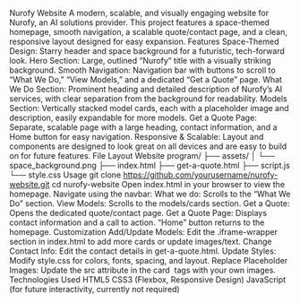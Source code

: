 Nurofy Website
A modern, scalable, and visually engaging website for Nurofy, an AI solutions provider. This project features a space-themed homepage, smooth navigation, a scalable quote/contact page, and a clean, responsive layout designed for easy expansion.
Features
Space-Themed Design:
Starry header and space background for a futuristic, tech-forward look.
Hero Section:
Large, outlined “Nurofy” title with a visually striking background.
Smooth Navigation:
Navigation bar with buttons to scroll to “What We Do,” “View Models,” and a dedicated “Get a Quote” page.
What We Do Section:
Prominent heading and detailed description of Nurofy’s AI services, with clear separation from the background for readability.
Models Section:
Vertically stacked model cards, each with a placeholder image and description, easily expandable for more models.
Get a Quote Page:
Separate, scalable page with a large heading, contact information, and a Home button for easy navigation.
Responsive & Scalable:
Layout and components are designed to look great on all devices and are easy to build on for future features.
File Layout
Website program/
├── assets/
│   └── space_background.png
├── index.html
├── get-a-quote.html
├── script.js
└── style.css
Usage
   git clone https://github.com/yourusername/nurofy-website.git
   cd nurofy-website
Open index.html in your browser to view the homepage.
Navigate using the navbar:
What we do: Scrolls to the “What We Do” section.
View Models: Scrolls to the models/cards section.
Get a Quote: Opens the dedicated quote/contact page.
Get a Quote Page:
Displays contact information and a call to action.
“Home” button returns to the homepage.
Customization
Add/Update Models:
Edit the .iframe-wrapper section in index.html to add more cards or update images/text.
Change Contact Info:
Edit the contact details in get-a-quote.html.
Update Styles:
Modify style.css for colors, fonts, spacing, and layout.
Replace Placeholder Images:
Update the src attribute in the card <img> tags with your own images.
Technologies Used
HTML5
CSS3 (Flexbox, Responsive Design)
JavaScript (for future interactivity, currently not required)
